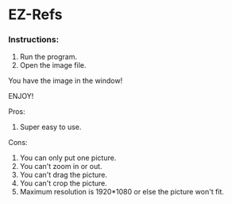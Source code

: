 # EZ-Refs
### Instructions:
1. Run the program.
2. Open the image file.

You have the image in the window!

ENJOY!

Pros:

1. Super easy to use.

Cons:

1. You can only put one picture.
2. You can't zoom in or out.
3. You can't drag the picture.
4. You can't crop the picture.
5. Maximum resolution is 1920*1080 or else the picture won't fit.
